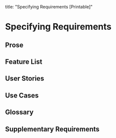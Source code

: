 <frontmatter>
title: "Specifying Requirements [Printable]"
</frontmatter>

<link rel="stylesheet" href="{{baseUrl}}/css/textbook.css">

<div class="website-content">

<div id="main">

# Specifying Requirements

## Prose

<include src="prose/what/print.md" boilerplate />

## Feature List

<include src="featureList/what/print.md" boilerplate />

## User Stories

<include src="userStories/introduction/print.md" boilerplate />
<include src="userStories/details/print.md" boilerplate />
<include src="userStories/usage/print.md" boilerplate />

## Use Cases

<include src="useCases/introduction/print.md" boilerplate />
<include src="useCases/identifying/print.md" boilerplate />
<include src="useCases/details/print.md" boilerplate />
<include src="useCases/usage/print.md" boilerplate />

## Glossary

<include src="glossary/what/print.md" boilerplate />

## Supplementary Requirements

<include src="supplementaryRequirements/what/print.md" boilerplate />

</div>

</div>
